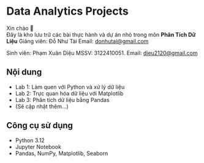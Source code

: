 # Data Analytics Projects

Xin chào 👋  
Đây là kho lưu trữ các bài thực hành và dự án nhỏ trong môn **Phân Tích Dữ Liệu** 
Giảng viên: Đỗ Như Tài 
Email: donhutai@gmail.com

Sinh viên: Phạm Xuân Diệu 
MSSV: 3122410051.
Email: dieu2120@gmail.com

## Nội dung
- Lab 1: Làm quen với Python và xử lý dữ liệu
- Lab 2: Trực quan hóa dữ liệu với Matplotlib
- Lab 3: Phân tích dữ liệu bằng Pandas
- (Sẽ cập nhật thêm...)

## Công cụ sử dụng
- Python 3.12
- Jupyter Notebook
- Pandas, NumPy, Matplotlib, Seaborn
